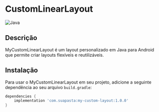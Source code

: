 # CustomLinearLayout

![Java](https://img.shields.io/badge/language-Java-blue.svg)

## Descrição

MyCustomLinearLayout é um layout personalizado em Java para Android que permite criar layouts flexíveis e reutilizáveis.

## Instalação

Para usar o MyCustomLinearLayout em seu projeto, adicione a seguinte dependência ao seu arquivo `build.gradle`:

```groovy
dependencies {
    implementation 'com.suapasta:my-custom-layout:1.0.0'
}
